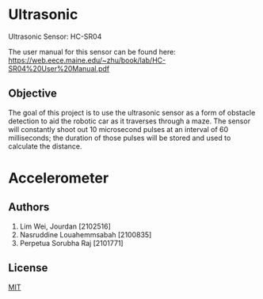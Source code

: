 # Ultrasonic

Ultrasonic Sensor: HC-SR04

The user manual for this sensor can be found here: https://web.eece.maine.edu/~zhu/book/lab/HC-SR04%20User%20Manual.pdf

## Objective

The goal of this project is to use the ultrasonic sensor as a form of obstacle detection to aid the robotic car as it traverses through a maze. The sensor will constantly shoot out 10 microsecond pulses at an interval of 60 milliseconds; the duration of those pulses will be stored and used to calculate the distance.

# Accelerometer




## Authors
1. Lim Wei, Jourdan			[2102516]
2. Nasruddine Louahemmsabah 	[2100835]
3. Perpetua Sorubha Raj 		[2101771]

## License

[MIT](https://choosealicense.com/licenses/mit/)